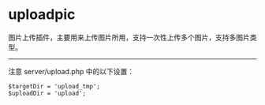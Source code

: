 # uploadpic
图片上传插件，主要用来上传图片所用，支持一次性上传多个图片，支持多图片类型。
- - -
注意 server/upload.php 中的以下设置：
    
    $targetDir = 'upload_tmp';
    $uploadDir = 'upload';
    